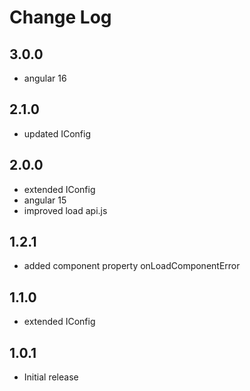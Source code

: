 # Change Log

## 3.0.0
- angular 16

## 2.1.0
- updated IConfig

## 2.0.0
- extended IConfig
- angular 15
- improved load api.js

## 1.2.1
- added component property onLoadComponentError

## 1.1.0
- extended IConfig

## 1.0.1
- Initial release
